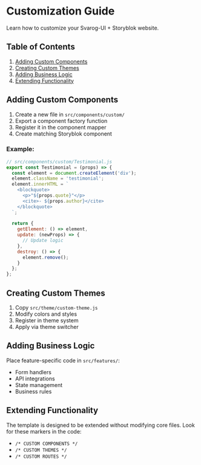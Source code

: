 # Customization Guide

Learn how to customize your Svarog-UI + Storyblok website.

## Table of Contents
1. [Adding Custom Components](#adding-custom-components)
2. [Creating Custom Themes](#creating-custom-themes)
3. [Adding Business Logic](#adding-business-logic)
4. [Extending Functionality](#extending-functionality)

## Adding Custom Components

1. Create a new file in `src/components/custom/`
2. Export a component factory function
3. Register it in the component mapper
4. Create matching Storyblok component

### Example:

```javascript
// src/components/custom/Testimonial.js
export const Testimonial = (props) => {
  const element = document.createElement('div');
  element.className = 'testimonial';
  element.innerHTML = `
    <blockquote>
      <p>"${props.quote}"</p>
      <cite>- ${props.author}</cite>
    </blockquote>
  `;
  
  return {
    getElement: () => element,
    update: (newProps) => {
      // Update logic
    },
    destroy: () => {
      element.remove();
    }
  };
};
```

## Creating Custom Themes

1. Copy `src/theme/custom-theme.js`
2. Modify colors and styles
3. Register in theme system
4. Apply via theme switcher

## Adding Business Logic

Place feature-specific code in `src/features/`:
- Form handlers
- API integrations
- State management
- Business rules

## Extending Functionality

The template is designed to be extended without modifying core files.
Look for these markers in the code:
- `/* CUSTOM COMPONENTS */`
- `/* CUSTOM THEMES */`
- `/* CUSTOM ROUTES */`
